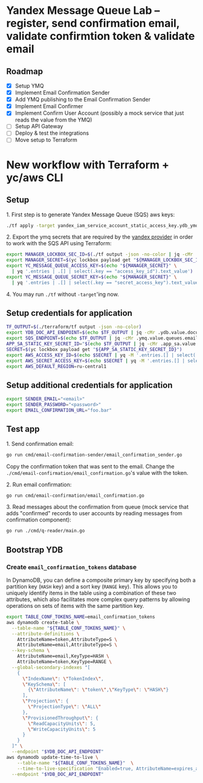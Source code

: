# Yandex Message Queue Lab – register, send confirmation email, validate confirmtion token & validate email

## Roadmap

- [x] Setup YMQ
- [x] Implement Email Confirmation Sender
- [x] Add YMQ publishing to the Email Confirmation Sender
- [x] Implement Email Confirmer
- [x] Implement Confirm User Account (possibly a mock service that just reads the value from the YMQ)
- [ ] Setup API Gateway
- [ ] Deploy & test the integrations
- [ ] Move setup to Terraform

# New workflow with Terraform + yc/aws CLI

## Setup

1\. First step is to generate Yandex Message Queue (SQS) aws keys:
```sh
./tf apply -target yandex_iam_service_account_static_access_key.ydb_ymq_manager_sa
```

2\. Export the ymq secrets that are required by the [yandex provider](https://terraform-provider.yandexcloud.net/index.html#optional) in order to work with the SQS API using Terraform:
```sh
export MANAGER_LOCKBOX_SEC_ID=$(./tf output -json -no-color | jq -cMr .ydb_ymq_manager_static_key_lockbox_secret_id.value)
export MANAGER_SECRET=$(yc lockbox payload get "${MANAGER_LOCKBOX_SEC_ID}")
export YC_MESSAGE_QUEUE_ACCESS_KEY=$(echo "${MANAGER_SECRET}" \
  | yq '.entries | .[] | select(.key == "access_key_id").text_value')
export YC_MESSAGE_QUEUE_SECRET_KEY=$(echo "${MANAGER_SECRET}" \
  | yq '.entries | .[] | select(.key == "secret_access_key").text_value')
```

4\. You may run `./tf` without `-target`'ing now.

## Setup credentials for application

```sh
TF_OUTPUT=$(./terraform/tf output -json -no-color)
export YDB_DOC_API_ENDPOINT=$(echo $TF_OUTPUT | jq -cMr .ydb.value.document_api_endpoint)
export SQS_ENDPOINT=$(echo $TF_OUTPUT | jq -cMr .ymq.value.queues.email_confirmation.url)
APP_SA_STATIC_KEY_SECRET_ID="$(echo $TF_OUTPUT | jq -cMr .app_sa.value.static_key_lockbox_secret_id)"
SECRET=$(yc lockbox payload get "${APP_SA_STATIC_KEY_SECRET_ID}")
export AWS_ACCESS_KEY_ID=$(echo $SECRET | yq -M '.entries.[] | select(.key == "access_key_id").text_value')
export AWS_SECRET_ACCESS_KEY=$(echo $SECRET | yq -M '.entries.[] | select(.key == "secret_access_key").text_value')
export AWS_DEFAULT_REGION=ru-central1
```

## Setup additional credentials for application

```sh
export SENDER_EMAIL="<email>"
export SENDER_PASSWORD="<password>"
export EMAIL_CONFIRMATION_URL="foo.bar"
```

## Test app

1\. Send confirmation email:
```sh
go run cmd/email-confirmation-sender/email_confirmation_sender.go
```

Copy the confirmation token that was sent to the email.
Change the `./cmd/email-confirmation/email_confirmation.go`'s value with the token.

2\. Run email confirmation:
```sh
go run cmd/email-confirmation/email_confirmation.go
```

3\. Read messages about the confirmation from queue (mock service that adds "confirmed" records to user accounts by reading messages from confirmation component):
```sh
go run ./cmd/q-reader/main.go
```

## Bootstrap YDB

### Create `email_confirmation_tokens` database

In DynamoDB, you can define a composite primary key by specifying both a partition key (`HASH` key) and a sort key (`RANGE` key). This allows you to uniquely identify items in the table using a combination of these two attributes, which also facilitates more complex query patterns by allowing operations on sets of items with the same partition key.

```bash
export TABLE_CONF_TOKENS_NAME=email_confirmation_tokens
aws dynamodb create-table \
  --table-name "${TABLE_CONF_TOKENS_NAME}" \
  --attribute-definitions \
    AttributeName=token,AttributeType=S \
    AttributeName=email,AttributeType=S \
  --key-schema \
    AttributeName=email,KeyType=HASH \
    AttributeName=token,KeyType=RANGE \
  --global-secondary-indexes "[
    {
      \"IndexName\": \"TokenIndex\",
      \"KeySchema\": [
        {\"AttributeName\": \"token\",\"KeyType\": \"HASH\"}
      ],
      \"Projection\": {
        \"ProjectionType\": \"ALL\"
      },
      \"ProvisionedThroughput\": {
        \"ReadCapacityUnits\": 5,
        \"WriteCapacityUnits\": 5
      }
    }
  ]" \
  --endpoint "$YDB_DOC_API_ENDPOINT"
aws dynamodb update-time-to-live \
    --table-name "${TABLE_CONF_TOKENS_NAME}"  \
    --time-to-live-specification "Enabled=true, AttributeName=expires_at" \
  --endpoint "$YDB_DOC_API_ENDPOINT"
```
